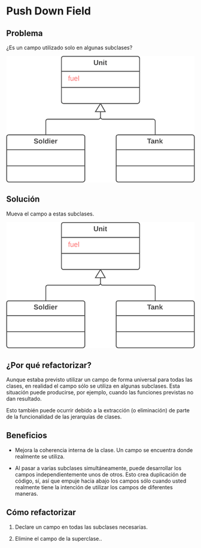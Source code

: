 # Push Down Field 

## Problema
¿Es un campo utilizado solo en algunas subclases?

![Empuje hacia abajo el campo - Antes](./assets/Push%20Down%20Field%20-%20Before.png)

## Solución
Mueva el campo a estas subclases.

![Empuje hacia abajo el campo - Después](./assets/Push%20Down%20Field%20-%20Before.png)

## ¿Por qué refactorizar?
Aunque estaba previsto utilizar un campo de forma universal para todas las clases, en realidad el campo sólo se utiliza en algunas subclases. Esta situación puede producirse, por ejemplo, cuando las funciones previstas no dan resultado.

Esto también puede ocurrir debido a la extracción (o eliminación) de parte de la funcionalidad de las jerarquías de clases.

## Beneficios
* Mejora la coherencia interna de la clase. Un campo se encuentra donde realmente se utiliza.


* Al pasar a varias subclases simultáneamente, puede desarrollar los campos independientemente unos de otros. Esto crea duplicación de código, sí, así que empuje hacia abajo los campos sólo cuando usted realmente tiene la intención de utilizar los campos de diferentes maneras.

## Cómo refactorizar
1. Declare un campo en todas las subclases necesarias.

2. Elimine el campo de la superclase..